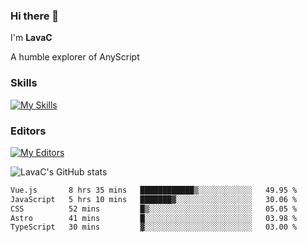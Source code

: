 ### Hi there 👋
I'm **LavaC**

A humble explorer of AnyScript

### Skills
[![My Skills](https://skillicons.dev/icons?i=js,ts,vue,nodejs,nuxtjs,astro,solidjs,tailwind)](https://skillicons.dev)

### Editors
[![My Editors](https://skillicons.dev/icons?i=neovim,vscode)](https://skillicons.dev)

![LavaC's GitHub stats](https://github-readme-stats.vercel.app/api?username=LavaCxx&show_icons=true&theme=synthwave)

<!--START_SECTION:waka-->

```txt
Vue.js       8 hrs 35 mins   ████████████▒░░░░░░░░░░░░   49.95 %
JavaScript   5 hrs 10 mins   ███████▓░░░░░░░░░░░░░░░░░   30.06 %
CSS          52 mins         █▒░░░░░░░░░░░░░░░░░░░░░░░   05.05 %
Astro        41 mins         █░░░░░░░░░░░░░░░░░░░░░░░░   03.98 %
TypeScript   30 mins         ▓░░░░░░░░░░░░░░░░░░░░░░░░   03.00 %
```

<!--END_SECTION:waka-->
